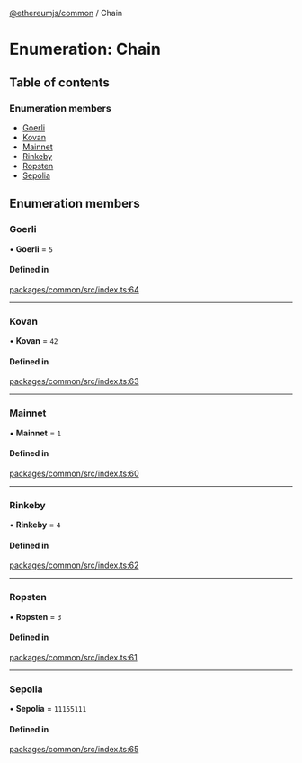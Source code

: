 [@ethereumjs/common](../README.md) / Chain

# Enumeration: Chain

## Table of contents

### Enumeration members

- [Goerli](Chain.md#goerli)
- [Kovan](Chain.md#kovan)
- [Mainnet](Chain.md#mainnet)
- [Rinkeby](Chain.md#rinkeby)
- [Ropsten](Chain.md#ropsten)
- [Sepolia](Chain.md#sepolia)

## Enumeration members

### Goerli

• **Goerli** = `5`

#### Defined in

[packages/common/src/index.ts:64](https://github.com/ethereumjs/ethereumjs-monorepo/blob/master/packages/common/src/index.ts#L64)

---

### Kovan

• **Kovan** = `42`

#### Defined in

[packages/common/src/index.ts:63](https://github.com/ethereumjs/ethereumjs-monorepo/blob/master/packages/common/src/index.ts#L63)

---

### Mainnet

• **Mainnet** = `1`

#### Defined in

[packages/common/src/index.ts:60](https://github.com/ethereumjs/ethereumjs-monorepo/blob/master/packages/common/src/index.ts#L60)

---

### Rinkeby

• **Rinkeby** = `4`

#### Defined in

[packages/common/src/index.ts:62](https://github.com/ethereumjs/ethereumjs-monorepo/blob/master/packages/common/src/index.ts#L62)

---

### Ropsten

• **Ropsten** = `3`

#### Defined in

[packages/common/src/index.ts:61](https://github.com/ethereumjs/ethereumjs-monorepo/blob/master/packages/common/src/index.ts#L61)

---

### Sepolia

• **Sepolia** = `11155111`

#### Defined in

[packages/common/src/index.ts:65](https://github.com/ethereumjs/ethereumjs-monorepo/blob/master/packages/common/src/index.ts#L65)
